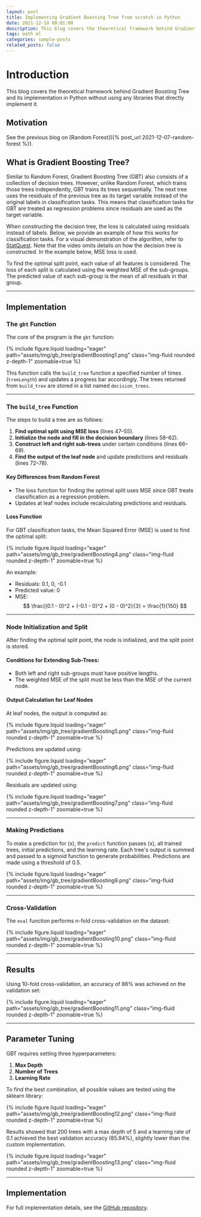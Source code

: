 ```yaml
---
layout: post
title: Implementing Gradient Boosting Tree from scratch in Python
date: 2021-12-10 00:01:00
description: This blog covers the theoretical framework behind Gradient Boosting Tree and its implementation in Python without using any libraries that directly implement it.
tags: math ml
categories: sample-posts
related_posts: false
---
```


# Introduction

This blog covers the theoretical framework behind Gradient Boosting Tree and its implementation in Python without using any libraries that directly implement it.

## Motivation

See the previous blog on [Random Forest]({% post_url 2021-12-07-random-forest %}).

## What is Gradient Boosting Tree?

Similar to Random Forest, Gradient Boosting Tree (GBT) also consists of a collection of decision trees. However, unlike Random Forest, which trains those trees independently, GBT trains its trees sequentially. The next tree uses the residuals of the previous tree as its target variable instead of the original labels in classification tasks. This means that classification tasks for GBT are treated as regression problems since residuals are used as the target variable.

When constructing the decision tree, the loss is calculated using residuals instead of labels. Below, we provide an example of how this works for classification tasks. For a visual demonstration of the algorithm, refer to [StatQuest](https://www.youtube.com/watch?v=jxuNLH5dXCs&t=730s). Note that the video omits details on how the decision tree is constructed. In the example below, MSE loss is used.

To find the optimal split point, each value of all features is considered. The loss of each split is calculated using the weighted MSE of the sub-groups. The predicted value of each sub-group is the mean of all residuals in that group.

---

## Implementation

### The `gbt` Function

The core of the program is the `gbt` function:

<div class="d-flex justify-content-center">
    <div class="col-sm-10 mt-3 mt-md-0">
        {% include figure.liquid loading="eager" path="assets/img/gb_tree/gradientBoosting1.png" class="img-fluid rounded z-depth-1" zoomable=true %}
    </div>
</div>

This function calls the `build_tree` function a specified number of times (`treeLength`) and updates a progress bar accordingly. The trees returned from `build_tree` are stored in a list named `decision_trees`.

---

### The `build_tree` Function

The steps to build a tree are as follows:

1. **Find optimal split using MSE loss** (lines 47–55).
2. **Initialize the node and fill in the decision boundary** (lines 58–62).
3. **Construct left and right sub-trees** under certain conditions (lines 66–69).
4. **Find the output of the leaf node** and update predictions and residuals (lines 72–78).

#### Key Differences from Random Forest

- The loss function for finding the optimal split uses MSE since GBT treats classification as a regression problem.
- Updates at leaf nodes include recalculating predictions and residuals.

#### Loss Function

For GBT classification tasks, the Mean Squared Error (MSE) is used to find the optimal split:

<div class="d-flex justify-content-center">
    <div class="col-sm-6 mt-3 mt-md-0">
        {% include figure.liquid loading="eager" path="assets/img/gb_tree/gradientBoosting4.png" class="img-fluid rounded z-depth-1" zoomable=true %}
    </div>
</div>

An example:

- Residuals: 0.1, 0, -0.1
- Predicted value: 0
- MSE: $$ \frac{(0.1 - 0)^2 + (-0.1 - 0)^2 + (0 - 0)^2}{3} = \frac{1}{150} $$

---

### Node Initialization and Split

After finding the optimal split point, the node is initialized, and the split point is stored.

#### Conditions for Extending Sub-Trees:

- Both left and right sub-groups must have positive lengths.
- The weighted MSE of the split must be less than the MSE of the current node.

#### Output Calculation for Leaf Nodes

At leaf nodes, the output is computed as:

<div class="d-flex justify-content-center">
    <div class="col-sm-6 mt-3 mt-md-0">
        {% include figure.liquid loading="eager" path="assets/img/gb_tree/gradientBoosting5.png" class="img-fluid rounded z-depth-1" zoomable=true %}
    </div>
</div>

Predictions are updated using:

<div class="d-flex justify-content-center">
    <div class="col-sm-6 mt-3 mt-md-0">
        {% include figure.liquid loading="eager" path="assets/img/gb_tree/gradientBoosting6.png" class="img-fluid rounded z-depth-1" zoomable=true %}
    </div>
</div>

Residuals are updated using:

<div class="d-flex justify-content-center">
    <div class="col-sm-6 mt-3 mt-md-0">
        {% include figure.liquid loading="eager" path="assets/img/gb_tree/gradientBoosting7.png" class="img-fluid rounded z-depth-1" zoomable=true %}
    </div>
</div>

---

### Making Predictions

To make a prediction for \(x\), the `predict` function passes \(x\), all trained trees, initial predictions, and the learning rate. Each tree's output is summed and passed to a sigmoid function to generate probabilities. Predictions are made using a threshold of 0.5.

<div class="d-flex justify-content-center">
    <div class="col-sm-10 mt-3 mt-md-0">
        {% include figure.liquid loading="eager" path="assets/img/gb_tree/gradientBoosting9.png" class="img-fluid rounded z-depth-1" zoomable=true %}
    </div>
</div>

---

### Cross-Validation

The `eval` function performs n-fold cross-validation on the dataset:

<div class="d-flex justify-content-center">
    <div class="col-sm-10 mt-3 mt-md-0">
        {% include figure.liquid loading="eager" path="assets/img/gb_tree/gradientBoosting10.png" class="img-fluid rounded z-depth-1" zoomable=true %}
    </div>
</div>

---

## Results

Using 10-fold cross-validation, an accuracy of 86% was achieved on the validation set:

<div class="d-flex justify-content-center">
    <div class="col-sm-12 mt-3 mt-md-0">
        {% include figure.liquid loading="eager" path="assets/img/gb_tree/gradientBoosting11.png" class="img-fluid rounded z-depth-1" zoomable=true %}
    </div>
</div>

---

## Parameter Tuning

GBT requires setting three hyperparameters:

1. **Max Depth**
2. **Number of Trees**
3. **Learning Rate**

To find the best combination, all possible values are tested using the sklearn library:

<div class="d-flex justify-content-center">
    <div class="col-sm-11 mt-3 mt-md-0">
        {% include figure.liquid loading="eager" path="assets/img/gb_tree/gradientBoosting12.png" class="img-fluid rounded z-depth-1" zoomable=true %}
    </div>
</div>

Results showed that 200 trees with a max depth of 5 and a learning rate of 0.1 achieved the best validation accuracy (85.94%), slightly lower than the custom implementation.

<div class="d-flex justify-content-center">
    <div class="col-sm-12 mt-3 mt-md-0">
        {% include figure.liquid loading="eager" path="assets/img/gb_tree/gradientBoosting13.png" class="img-fluid rounded z-depth-1" zoomable=true %}
    </div>
</div>

---

## Implementation

For full implementation details, see the [GitHub repository](https://github.com/Richard5678/Machine-Learning/blob/main/heart%20problem%20-%20gradient%20boosted%20tree.ipynb).
